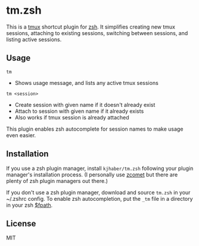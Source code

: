 # tm.zsh

This is a [tmux](https://github.com/tmux/tmux) shortcut plugin for
[zsh](https://zsh.sourceforge.io/). It simplifies creating new tmux sessions,
attaching to existing sessions, switching between sessions, and listing active
sessions.

## Usage

`tm`

- Shows usage message, and lists any active tmux sessions

`tm <session>`

- Create session with given name if it doesn't already exist
- Attach to session with given name if it already exists
- Also works if tmux session is already attached

This plugin enables zsh autocomplete for session names to make usage even easier.

## Installation

If you use a zsh plugin manager, install `kjhaber/tm.zsh` following your plugin
manager's installation process.  (I personally use [zcomet](https://github.com/agkozak/zcomet) but there are plenty of zsh plugin managers out there.)

If you don't use a zsh plugin manager, download and source `tm.zsh` in your
~/.zshrc config. To enable zsh autocompletion, put the `_tm` file in a
directory in your zsh
[$fpath](https://zsh.sourceforge.io/Doc/Release/Functions.html).

## License

MIT
